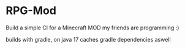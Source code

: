 # RPG-Mod


Build a simple CI for a Minecraft MOD my friends are programming :)

builds with gradle, on java 17
caches gradle dependencies aswell
